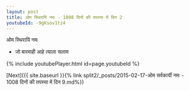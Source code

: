 ```yaml
---
layout: post
title: ओम स्थिरायिं नमः - 1008 दिनों की तपस्या में दिन 2
youtubeId: -9gKsov1tz4
---
```

 
 
 ओम स्थिरायिं नमः  
 
 - जो बारमाही आहे त्याला सलाम 
 
  
 
  
 
 
 
 
 
 


{% include youtubePlayer.html id=page.youtubeId %}
 
[Next]({{ site.baseurl }}{% link  split2/_posts/2015-02-17-ओम सर्वकार्यी नमः - 1008 दिनों की तपस्या में दिन 9.md%})
 
